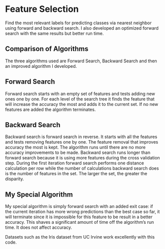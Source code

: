 # Feature Selection
Find the most relevant labels for predicting classes via nearest neighbor using forward and backward search. I also developed an optimized forward search with the same results but better run time.

## Comparison of Algorithms

The three algorithms used are Forward Search, Backward Search and then an improved algorithm I developed.

## Forward Search
Forward search starts with an empty set of features and tests adding new ones one by one. For each level of the search tree it finds the feature that will increase the accuracy the most and adds it to the current set. If no new features are added the algorithm terminates.
## Backward Search
Backward search is forward search in reverse. It starts with all the features and tests removing features one by one. The feature removal that improves accuracy the most is kept. The algorithm runs until there are no more accuracy improvements to be made.
Backward search runs longer than forward search because it is using more features during the cross validation step. During the first iteration forward search performs one distance calculation per row while the number of calculations backward search does is the number of features in the set. The larger the set, the greater the disparity.
## My Special Algorithm
My special algorithm is simply forward search with an added exit case: if the current iteration has more wrong predictions than the best case so far, it will terminate since it is impossible for this feature to be result in a better accuracy. This shaves a significant amount of time off the algorithm’s run time. It does not affect accuracy.

Datasets such as the Iris dataset from UC Irvine work excellently with this code.
